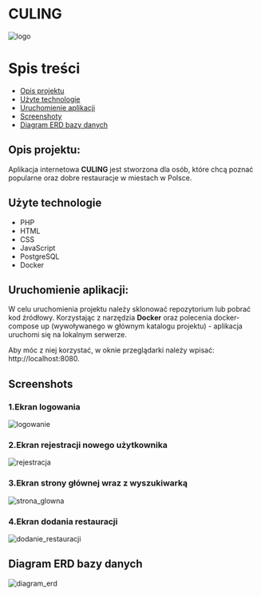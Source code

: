 # CULING
![logo](https://user-images.githubusercontent.com/73535344/154330011-56d7c230-efd2-4dec-8f26-a7efa3ff1981.png)

# Spis treści
* [Opis projektu](#opis-projektu)
* [Użyte technologie](#użyte-technologie)
* [Uruchomienie aplikacji](#uruchomienie-aplikacji)
* [Screenshoty](#screenshoty)
* [Diagram ERD bazy danych](#diagram-ERD-bazy-danych)

## Opis projektu:
Aplikacja internetowa **CULING** jest stworzona dla osób, które chcą poznać popularne oraz dobre restauracje w miestach w Polsce.

## Użyte technologie
* PHP
* HTML
* CSS
* JavaScript
* PostgreSQL
* Docker

## Uruchomienie aplikacji:
W celu uruchomienia projektu należy sklonować repozytorium lub pobrać kod źródłowy.
Korzystając z narzędzia **Docker** oraz polecenia docker-compose up (wywoływanego w głównym katalogu projektu) - aplikacja uruchomi się na lokalnym serwerze.

Aby móc z niej korzystać, w oknie przeglądarki należy wpisać: http://localhost:8080.

## Screenshots

### 1.Ekran logowania

![logowanie](https://user-images.githubusercontent.com/73535344/154368907-4d495de6-a688-43ab-b847-57157448ff2f.png)

### 2.Ekran rejestracji nowego użytkownika

![rejestracja](https://user-images.githubusercontent.com/73535344/153319659-9e312716-a719-4604-9727-dbcc246950c7.png)

### 3.Ekran strony głównej wraz z wyszukiwarką

![strona_glowna](https://user-images.githubusercontent.com/73535344/153352480-e8c97b85-0b67-4a8e-a9ad-36f418f1d388.png)

### 4.Ekran dodania restauracji

![dodanie_restauracji](https://user-images.githubusercontent.com/73535344/153352443-89e66c8e-61bf-4d14-a720-aeca7456d1f2.png)

## Diagram ERD bazy danych
![diagram_erd](https://user-images.githubusercontent.com/73535344/154368749-cdbbe91f-ea75-479f-88fc-3ce840c38fc9.png)
